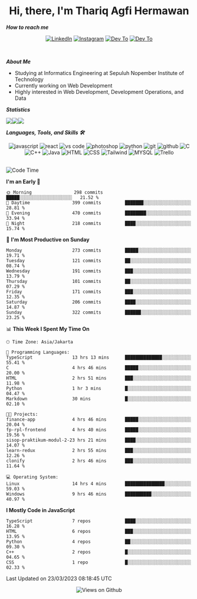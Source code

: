 <div align="center">
  <h1>Hi, there, I'm Thariq Agfi Hermawan</h1>
</div>


***How to reach me***
<p align='center'>
   <a href="https://www.linkedin.com/in/thariqagfihermawan" target="_blank"><img src="https://img.shields.io/badge/LinkedIn-0077B5?style=for-the-badge&logo=linkedin&logoColor=white" alt="LinkedIn"></a>
   <a href="https://www.instagram.com/thoriqagfi" target="_blank"><img src="https://img.shields.io/badge/Instagram-E4405F?style=for-the-badge&logo=instagram&logoColor=white" alt="Instagram"></a>
   <a href="https://medium.com/@thoriq.aghfi60" target="_blank"><img src="https://img.shields.io/badge/Medium-12100E?style=for-the-badge&logo=medium&logoColor=white" alt="Dev To"></a>
   <a href="https://linktr.ee/thoriqagfi" target="_blank"><img src="https://img.shields.io/badge/linktree-1de9b6?style=for-the-badge&logo=linktree&logoColor=white" alt="Dev To"></a>
</p>

<br>

***About Me***
- Studying at Informatics Engineering at Sepuluh Nopember Institute of Technology
- Currently working on Web Development
- Highly interested in Web Development, Development Operations, and Data

***Statistics***

<!-- [![GitHub Streak](http://github-readme-streak-stats.herokuapp.com?user=thoriqagfi&theme=dark)](https://git.io/streak-stats) -->

<div align="center">
  <div style="display: flex;">
    <img src="http://github-readme-streak-stats.herokuapp.com?user=thoriqagfi&theme=chartreuse-dark"/>
    <img src="https://github-readme-stats.vercel.app/api/top-langs/?username=thoriqagfi&layout=compact&&theme=chartreuse-dark&langs_count=8)](https://github.com/thoriqagfi"/>
    <img src="https://github-readme-stats.vercel.app/api?username=thoriqagfi&show_icons=true&theme=chartreuse-dark"/>
  </div>
</div>

<!-- [![Top Langs](https://github-readme-stats.vercel.app/api/top-langs/?username=thoriqagfi&layout=compact&&theme=chartreuse-dark&langs_count=8)](https://github.com/thoriqagfi)
< ![Agfi's GitHub stats](https://github-readme-stats.vercel.app/api?username=thoriqagfi&show_icons=true&theme=chartreuse-dark) -->

***Languages, Tools, and Skills 🛠***

  <div align="center">
    <img src="https://img.shields.io/badge/JavaScript-F7DF1E?style=for-the-badge&logo=javascript&logoColor=black" alt="javascript" />
    <img src="https://img.shields.io/badge/React-61DAFB?style=for-the-badge&logo=react&logoColor=black" alt="react" />
    <img src="https://img.shields.io/badge/vs%20code-007ACC?style=for-the-badge&logo=visual%20studio%20code&logoColor=white" alt="vs code" />
    <img src="https://img.shields.io/badge/adobe%20photoshop-31A8FF?style=for-the-badge&logo=adobe%20photoshop&logoColor=white" alt="photoshop" />
    <img src="https://img.shields.io/badge/python-3776AB?style=for-the-badge&logo=python&logoColor=white" alt="python" />
    <img src="https://img.shields.io/badge/Git-F05032?style=for-the-badge&logo=git&logoColor=white" alt="git" />
    <img src="https://img.shields.io/badge/GitHub-100000?style=for-the-badge&logo=github&logoColor=white" alt="github" />
    <img src="https://img.shields.io/badge/c-%2300599C.svg?style=for-the-badge&logo=c&logoColor=white" alt="C" />
    <img src="https://img.shields.io/badge/c++-%2300599C.svg?style=for-the-badge&logo=c%2B%2B&logoColor=white" alt="C++" />
    <img src="https://img.shields.io/badge/Java-ED8B00?style=for-the-badge&logo=java&logoColor=white" alt="Java"/>
    <img src="https://img.shields.io/badge/HTML5-E34F26?style=for-the-badge&logo=html5&logoColor=white" alt="HTML" />
    <img src="https://img.shields.io/badge/CSS-239120?&style=for-the-badge&logo=css3&logoColor=white" alt ="CSS" />
    <img src="https://img.shields.io/badge/tailwindcss-%2338B2AC.svg?style=for-the-badge&logo=tailwind-css&logoColor=white" alt="Tailwind" />
    <img src="https://img.shields.io/badge/MySQL-00000F?style=for-the-badge&logo=mysql&logoColor=white" alt="MYSQL" />
    <img src="https://img.shields.io/badge/Trello-%23026AA7.svg?style=for-the-badge&logo=Trello&logoColor=white" alt="Trello" />
  </div><br>

<!--START_SECTION:waka-->
![Code Time](http://img.shields.io/badge/Code%20Time-232%20hrs%201%20min-blue)

**I'm an Early 🐤** 

```text
🌞 Morning                298 commits         █████░░░░░░░░░░░░░░░░░░░░   21.52 % 
🌆 Daytime                399 commits         ███████░░░░░░░░░░░░░░░░░░   28.81 % 
🌃 Evening                470 commits         ████████░░░░░░░░░░░░░░░░░   33.94 % 
🌙 Night                  218 commits         ████░░░░░░░░░░░░░░░░░░░░░   15.74 % 
```
📅 **I'm Most Productive on Sunday** 

```text
Monday                   273 commits         █████░░░░░░░░░░░░░░░░░░░░   19.71 % 
Tuesday                  121 commits         ██░░░░░░░░░░░░░░░░░░░░░░░   08.74 % 
Wednesday                191 commits         ███░░░░░░░░░░░░░░░░░░░░░░   13.79 % 
Thursday                 101 commits         ██░░░░░░░░░░░░░░░░░░░░░░░   07.29 % 
Friday                   171 commits         ███░░░░░░░░░░░░░░░░░░░░░░   12.35 % 
Saturday                 206 commits         ████░░░░░░░░░░░░░░░░░░░░░   14.87 % 
Sunday                   322 commits         ██████░░░░░░░░░░░░░░░░░░░   23.25 % 
```


📊 **This Week I Spent My Time On** 

```text
🕑︎ Time Zone: Asia/Jakarta

💬 Programming Languages: 
TypeScript               13 hrs 13 mins      ██████████████░░░░░░░░░░░   55.41 % 
C                        4 hrs 46 mins       █████░░░░░░░░░░░░░░░░░░░░   20.00 % 
HTML                     2 hrs 51 mins       ███░░░░░░░░░░░░░░░░░░░░░░   11.98 % 
Python                   1 hr 3 mins         █░░░░░░░░░░░░░░░░░░░░░░░░   04.47 % 
Markdown                 30 mins             █░░░░░░░░░░░░░░░░░░░░░░░░   02.10 % 

🐱‍💻 Projects: 
finance-app              4 hrs 46 mins       █████░░░░░░░░░░░░░░░░░░░░   20.04 % 
fp-rpl-frontend          4 hrs 40 mins       █████░░░░░░░░░░░░░░░░░░░░   19.56 % 
sisop-praktikum-modul-2-23 hrs 21 mins       ████░░░░░░░░░░░░░░░░░░░░░   14.07 % 
learn-redux              2 hrs 55 mins       ███░░░░░░░░░░░░░░░░░░░░░░   12.26 % 
clonify                  2 hrs 46 mins       ███░░░░░░░░░░░░░░░░░░░░░░   11.64 % 

💻 Operating System: 
Linux                    14 hrs 4 mins       ███████████████░░░░░░░░░░   59.03 % 
Windows                  9 hrs 46 mins       ██████████░░░░░░░░░░░░░░░   40.97 % 
```

**I Mostly Code in JavaScript** 

```text
TypeScript               7 repos             ████░░░░░░░░░░░░░░░░░░░░░   16.28 % 
HTML                     6 repos             ███░░░░░░░░░░░░░░░░░░░░░░   13.95 % 
Python                   4 repos             ██░░░░░░░░░░░░░░░░░░░░░░░   09.30 % 
C++                      2 repos             █░░░░░░░░░░░░░░░░░░░░░░░░   04.65 % 
CSS                      1 repo              █░░░░░░░░░░░░░░░░░░░░░░░░   02.33 % 
```




 Last Updated on 23/03/2023 08:18:45 UTC
<!--END_SECTION:waka-->

<div align="center">
<img src="https://komarev.com/ghpvc/?username=thoriqagfi&color=blue" alt="Views on Github" />
</div>